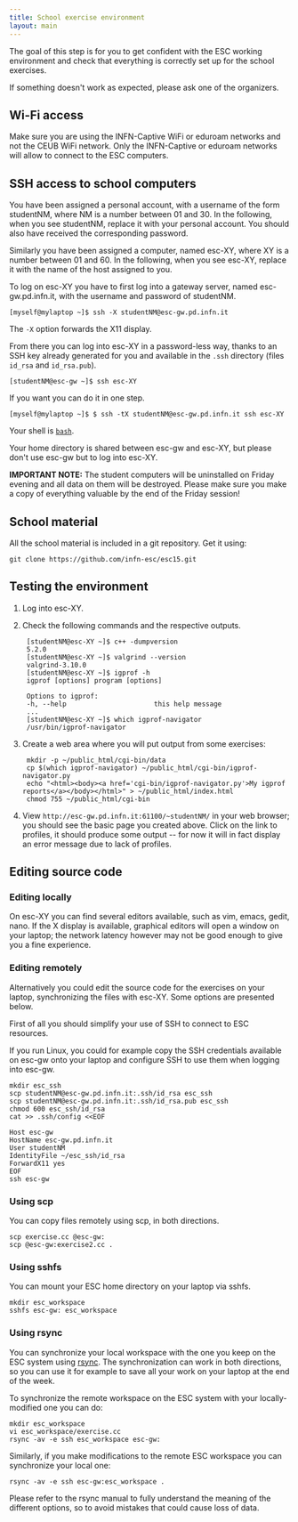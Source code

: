 ```yaml
---
title: School exercise environment
layout: main
---
```


The goal of this step is for you to get confident with the ESC working
environment and check that everything is correctly set up for the
school exercises.

If something doesn't work as expected, please ask one of the
organizers.

## Wi-Fi access

Make sure you are using the INFN-Captive WiFi or eduroam networks and
not the CEUB WiFi network. Only the INFN-Captive or eduroam networks
will allow to connect to the ESC computers.

## SSH access to school computers

You have been assigned a personal account, with a username of the form
studentNM, where NM is a number between 01 and 30. In the following,
when you see studentNM, replace it with your personal account. You
should also have received the corresponding password.

Similarly you have been assigned a computer, named esc-XY, where XY is
a number between 01 and 60. In the following, when you see esc-XY,
replace it with the name of the host assigned to you.

To log on esc-XY you have to first log into a gateway server, named
esc-gw.pd.infn.it, with the username and password of studentNM.

	[myself@mylaptop ~]$ ssh -X studentNM@esc-gw.pd.infn.it

The `-X` option forwards the X11 display.

From there you can log into esc-XY in a password-less way, thanks to
an SSH key already generated for you and available in the `.ssh`
directory (files `id_rsa` and `id_rsa.pub`).

	[studentNM@esc-gw ~]$ ssh esc-XY

If you want you can do it in one step.

	[myself@mylaptop ~]$ $ ssh -tX studentNM@esc-gw.pd.infn.it ssh esc-XY

Your shell is [`bash`](http://www.gnu.org/s/bash).

Your home directory is shared between esc-gw and esc-XY, but
please don't use esc-gw but to log into esc-XY.

<div class="alert alert-danger" role="alert">
<strong>IMPORTANT NOTE:</strong> The student computers will be uninstalled on Friday
evening and all data on them will be destroyed. Please make sure you make
a copy of everything valuable by the end of the Friday session!
</div>

## School material

All the school material is included in a git repository. Get it using:

	git clone https://github.com/infn-esc/esc15.git

## Testing the environment

1. Log into esc-XY.

2. Check the following commands and the respective outputs.

		[studentNM@esc-XY ~]$ c++ -dumpversion
		5.2.0
		[studentNM@esc-XY ~]$ valgrind --version
		valgrind-3.10.0
		[studentNM@esc-XY ~]$ igprof -h
		igprof [options] program [options]
		
		Options to igprof:
		-h, --help                  	this help message
		...
		[studentNM@esc-XY ~]$ which igprof-navigator
		/usr/bin/igprof-navigator

3. Create a web area where you will put output from some exercises:

		mkdir -p ~/public_html/cgi-bin/data
		cp $(which igprof-navigator) ~/public_html/cgi-bin/igprof-navigator.py
		echo "<html><body><a href='cgi-bin/igprof-navigator.py'>My igprof reports</a></body></html>" > ~/public_html/index.html
		chmod 755 ~/public_html/cgi-bin

4. View `http://esc-gw.pd.infn.it:61100/~studentNM/` in your web browser; you
   should see the basic page you created above. Click on the link to
   profiles, it should produce some output -- for now it will in fact
   display an error message due to lack of profiles.

## Editing source code

### Editing locally

On esc-XY you can find several editors available, such as vim, emacs,
gedit, nano. If the X display is available, graphical editors
will open a window on your laptop; the network latency however may not
be good enough to give you a fine experience.

### Editing remotely

Alternatively you could edit the source code for the exercises on your
laptop, synchronizing the files with esc-XY. Some options are
presented below.

First of all you should simplify your use of SSH to connect to ESC
resources.

If you run Linux, you could for example copy the SSH credentials
available on esc-gw onto your laptop and configure SSH to use them
when logging into esc-gw.

	mkdir esc_ssh
	scp studentNM@esc-gw.pd.infn.it:.ssh/id_rsa esc_ssh
	scp studentNM@esc-gw.pd.infn.it:.ssh/id_rsa.pub esc_ssh
	chmod 600 esc_ssh/id_rsa
	cat >> .ssh/config <<EOF
	
	Host esc-gw
	HostName esc-gw.pd.infn.it
	User studentNM
	IdentityFile ~/esc_ssh/id_rsa
	ForwardX11 yes
	EOF
	ssh esc-gw

### Using scp

You can copy files remotely using scp, in both directions.

	scp exercise.cc @esc-gw:
	scp @esc-gw:exercise2.cc .

### Using sshfs

You can mount your ESC home directory on your laptop via sshfs.

	mkdir esc_workspace
	sshfs esc-gw: esc_workspace

### Using rsync

You can synchronize your local workspace with the one you keep on the
ESC system using [rsync](http://rsync.samba.org/). The synchronization
can work in both directions, so you can use it for example to save all
your work on your laptop at the end of the week.

To synchronize the remote workspace on the ESC system with your
locally-modified one you can do:
	
	mkdir esc_workspace
	vi esc_workspace/exercise.cc
	rsync -av -e ssh esc_workspace esc-gw:

Similarly, if you make modifications to the remote ESC workspace you
can synchronize your local one:

	rsync -av -e ssh esc-gw:esc_workspace .

Please refer to the rsync manual to fully understand the meaning of
the different options, so to avoid mistakes that could cause loss of
data.
